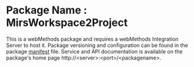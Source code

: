 # Package Name : MirsWorkspace2Project
This is a webMethods package and requires a webMethods Integration Server to host it. Package versioning and configuration can be found in the package [manifest](./MirsWorkspace2Project/manifest.v3) file. Service and API documentation is available on the package's home page http://&lt;server&gt;:&lt;port&gt;/&lt;packagename>.